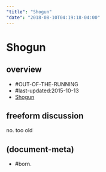 ```yaml
---
"title": "Shogun"
"date": "2018-08-10T04:19:18-04:00"
---
```

# Shogun

## overview

  - #OUT-OF-THE-RUNNING
  - #last-updated:2015-10-13
  - [Shogun](https://devcenter.heroku.com/articles/shogun)




## freeform discussion

no. too old




## (document-meta)
  - #born.
